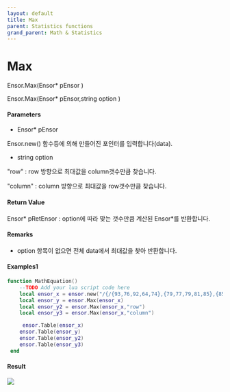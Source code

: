```yaml
---
layout: default
title: Max
parent: Statistics functions
grand_parent: Math & Statistics
---
```


# Max

Ensor.Max\(Ensor\* pEnsor \)

Ensor.Max\(Ensor\* pEnsor,string option \)

#### Parameters

* Ensor\* pEnsor

Ensor.new\(\) 함수등에 의해 만들어진 포인터를 입력합니다\(data\).

* string option

"row" : row 방향으로 최대값을 column갯수만큼 찾습니다.

"column" : column 방향으로 최대값을 row갯수만큼 찾습니다.

#### Return Value

Ensor\* pRetEnsor : option에 따라 맞는 갯수만큼 계산된 Ensor\*를 반환합니다.

#### Remarks

* option 항목이 없으면 전체 data에서 최대값을 찾아 반환합니다.



#### Examples1

```lua
function MathEquation()
	--TODO Add your lua script code here
 	local ensor_x = ensor.new("/{/{93,76,92,64,74},{79,77,79,81,85},{85,83,88,82,85},{64,78,75,80,62},{81,74,71,63,57/}/}")
 	local ensor_y = ensor.Max(ensor_x)
	local ensor_y2 = ensor.Max(ensor_x,"row")
	local ensor_y3 = ensor.Max(ensor_x,"column")

	 ensor.Table(ensor_x)
 	ensor.Table(ensor_y)
	ensor.Table(ensor_y2)
	ensor.Table(ensor_y3)
 end
```

#### Result

![](./StatisticsAPI/MaxResultTable.png)

